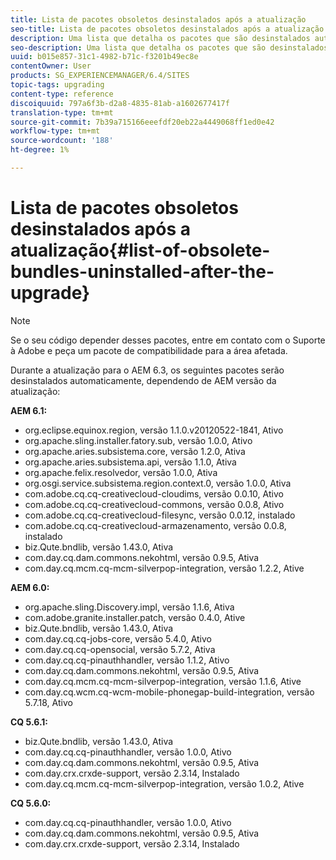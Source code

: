 ```yaml
---
title: Lista de pacotes obsoletos desinstalados após a atualização
seo-title: Lista de pacotes obsoletos desinstalados após a atualização
description: Uma lista que detalha os pacotes que são desinstalados automaticamente ao atualizar para o AEM 6.3.
seo-description: Uma lista que detalha os pacotes que são desinstalados automaticamente ao atualizar para o AEM 6.3.
uuid: b015e857-31c1-4982-b71c-f3201b49ec8e
contentOwner: User
products: SG_EXPERIENCEMANAGER/6.4/SITES
topic-tags: upgrading
content-type: reference
discoiquuid: 797a6f3b-d2a8-4835-81ab-a1602677417f
translation-type: tm+mt
source-git-commit: 7b39a715166eeefdf20eb22a4449068ff1ed0e42
workflow-type: tm+mt
source-wordcount: '188'
ht-degree: 1%

---
```



# Lista de pacotes obsoletos desinstalados após a atualização{#list-of-obsolete-bundles-uninstalled-after-the-upgrade}

>[!NOTE]
>
>Se o seu código depender desses pacotes, entre em contato com o Suporte à Adobe e peça um pacote de compatibilidade para a área afetada.

Durante a atualização para o AEM 6.3, os seguintes pacotes serão desinstalados automaticamente, dependendo de AEM versão da atualização:

**AEM 6.1:**

* org.eclipse.equinox.region, versão 1.1.0.v20120522-1841, Ativo
* org.apache.sling.installer.fatory.sub, versão 1.0.0, Ativo
* org.apache.aries.subsistema.core, versão 1.2.0, Ativa
* org.apache.aries.subsistema.api, versão 1.1.0, Ativa
* org.apache.felix.resolvedor, versão 1.0.0, Ativa
* org.osgi.service.subsistema.region.context.0, versão 1.0.0, Ativa
* com.adobe.cq.cq-creativecloud-cloudims, versão 0.0.10, Ativo
* com.adobe.cq.cq-creativecloud-commons, versão 0.0.8, Ativo
* com.adobe.cq.cq-creativecloud-filesync, versão 0.0.12, instalado
* com.adobe.cq.cq-creativecloud-armazenamento, versão 0.0.8, instalado
* biz.Qute.bndlib, versão 1.43.0, Ativa
* com.day.cq.dam.commons.nekohtml, versão 0.9.5, Ativa
* com.day.cq.mcm.cq-mcm-silverpop-integration, versão 1.2.2, Ative

**AEM 6.0:**

* org.apache.sling.Discovery.impl, versão 1.1.6, Ativa
* com.adobe.granite.installer.patch, versão 0.4.0, Ative
* biz.Qute.bndlib, versão 1.43.0, Ativa
* com.day.cq.cq-jobs-core, versão 5.4.0, Ativo
* com.day.cq.cq-opensocial, versão 5.7.2, Ativa
* com.day.cq.cq-pinauthhandler, versão 1.1.2, Ativo
* com.day.cq.dam.commons.nekohtml, versão 0.9.5, Ativa
* com.day.cq.mcm.cq-mcm-silverpop-integration, versão 1.1.6, Ative
* com.day.cq.wcm.cq-wcm-mobile-phonegap-build-integration, versão 5.7.18, Ativo

**CQ 5.6.1:**

* biz.Qute.bndlib, versão 1.43.0, Ativa
* com.day.cq.cq-pinauthhandler, versão 1.0.0, Ativo
* com.day.cq.dam.commons.nekohtml, versão 0.9.5, Ativa
* com.day.crx.crxde-support, versão 2.3.14, Instalado
* com.day.cq.mcm.cq-mcm-silverpop-integration, versão 1.0.2, Ative

**CQ 5.6.0:**

* com.day.cq.cq-pinauthhandler, versão 1.0.0, Ativo
* com.day.cq.dam.commons.nekohtml, versão 0.9.5, Ativa
* com.day.crx.crxde-support, versão 2.3.14, Instalado

